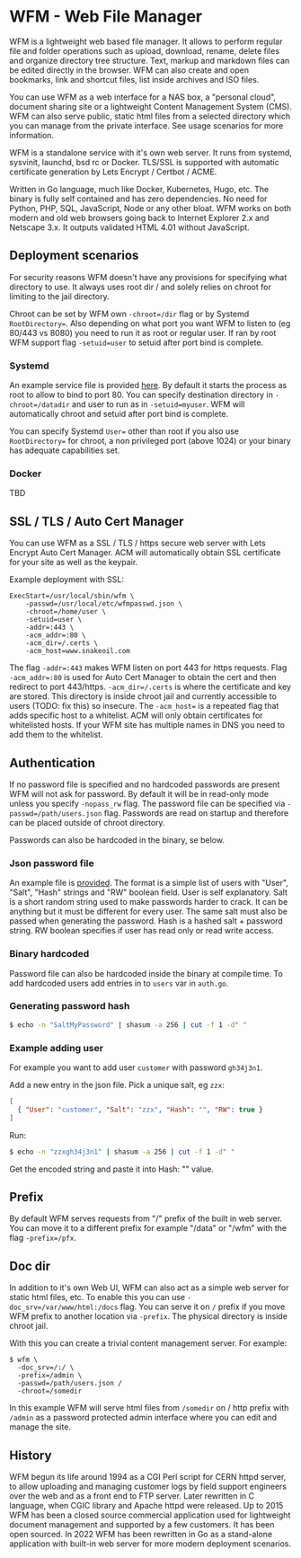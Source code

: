 # WFM - Web File Manager
WFM is a lightweight web based file manager. It allows to perform
regular file and folder operations such as upload, download, rename, delete files
and organize directory tree structure. Text, markup and markdown files can be
edited directly in the browser. WFM can also create and open bookmarks, link and
shortcut files, list inside archives and ISO files.

You can use WFM as a web interface for a NAS box, a "personal cloud", document
sharing site or a lightweight Content Management System (CMS). WFM can also serve
public, static html files from a selected directory which you can manage from the
private interface. See usage scenarios for more information.

WFM is a standalone service with it's own web server. It runs from systemd, sysvinit,
launchd, bsd rc or Docker. TLS/SSL is supported with automatic certificate generation
by Lets Encrypt / Certbot / ACME.

Written in Go language, much like Docker, Kubernetes, Hugo, etc. The binary is
fully self contained and has zero dependencies. No need for Python, PHP, SQL, JavaScript,
Node or any other bloat. WFM works on both modern and old web browsers going back to
Internet Explorer 2.x and Netscape 3.x. It outputs validated HTML 4.01 without JavaScript.

## Deployment scenarios

For security reasons WFM doesn't have any provisions for specifying what directory to use.
It always uses root dir / and solely relies on chroot for limiting to the jail directory.

Chroot can be set by WFM own `-chroot=/dir` flag or by Systemd `RootDirectory=`. Also
depending on what port you want WFM to listen to (eg 80/443 vs 8080) you need to run it
as root or regular user. If ran by root WFM support flag `-setuid=user` to setuid after
port bind is complete.

### Systemd

An example service file is provided [here](systemd/wfm.service). By default it starts the
process as root to allow to bind to port 80. You can specify destination directory in
`-chroot=/datadir` and user to run as in `-setuid=myuser`. WFM will automatically chroot
and setuid after port bind is complete.

You can specify Systemd `User=` other than root if you also use `RootDirectory=` for
chroot, a non privileged port (above 1024) or your binary has adequate capabilities set.

### Docker

TBD

## SSL / TLS / Auto Cert Manager

You can use WFM as a SSL / TLS / https secure web server with Lets Encrypt Auto Cert Manager.
ACM will automatically obtain SSL certificate for your site as well as the keypair.

Example deployment with SSL:

```text
ExecStart=/usr/local/sbin/wfm \
	-passwd=/usr/local/etc/wfmpasswd.json \
	-chroot=/home/user \
	-setuid=user \
	-addr=:443 \
	-acm_addr=:80 \
	-acm_dir=/.certs \
	-acm_host=www.snakeoil.com
```

The flag `-addr=:443` makes WFM listen on port 443 for https requests.
Flag `-acm_addr=:80` is used for Auto Cert Manager to obtain the cert
and then redirect to port 443/https. `-acm_dir=/.certs` is where the
certificate and key are stored. This directory is inside chroot jail
and currently accessible to users (TODO: fix this) so insecure. The
`-acm_host=` is a repeated flag that adds specific host to a whitelist.
ACM will only obtain certificates for whitelisted hosts. If your WFM
site has multiple names in DNS you need to add them to the whitelist.

## Authentication

If no password file is specified and no hardcoded passwords are present
WFM will not ask for password. By default it will be in read-only mode
unless you specify `-nopass_rw` flag. The password file can be specified
via `-passwd=/path/users.json` flag. Passwords are read on startup and
therefore can be placed outside of chroot directory.

Passwords can also be hardcoded in the binary, se below.

### Json password file

An example file is [provided](users.json). The format is a simple list of
users with "User", "Salt", "Hash" strings and "RW" boolean field. User
is self explanatory. Salt is a short random string used to make passwords
harder to crack. It can be anything but it must be different for every user.
The same salt must also be passed when generating the password. Hash is
a hashed salt + password string. RW boolean specifies if user has read only
or read write access.

### Binary hardcoded

Password file can also be hardcoded inside the binary at compile time.
To add hardcoded users add entries in to `users` var in `auth.go`.

### Generating password hash

```sh
$ echo -n "SaltMyPassword" | shasum -a 256 | cut -f 1 -d" "
```

### Example adding user

For example you want to add user `customer` with password `gh34j3n1`.

Add a new entry in the json file. Pick a unique salt, eg `zzx`:

```json
[
  { "User": "customer", "Salt": "zzx", "Hash": "", "RW": true }
]
```

Run:

```sh
$ echo -n "zzxgh34j3n1" | shasum -a 256 | cut -f 1 -d" "
```

Get the encoded string and paste it into Hash: "" value.

## Prefix

By default WFM serves requests from "/" prefix of the built in web server.
You can move it to a different prefix for example "/data" or "/wfm" with the
flag `-prefix=/pfx`.

## Doc dir

In addition to it's own Web UI, WFM can also act as a simple web server for
static html files, etc. To enable this you can use `-doc_srv=/var/www/html:/docs`
flag. You can serve it on `/` prefix if you move WFM prefix to another location
via `-prefix`. The physical directory is inside chroot jail.

With this you can create a trivial content management server. For example:

```shell
$ wfm \
  -doc_srv=/:/ \
  -prefix=/admin \
  -passwd=/path/users.json /
  -chroot=/somedir
```

In this example WFM will serve html files from `/somedir` on / http prefix
with `/admin` as a password protected admin interface where you can edit
and manage the site.

## History
WFM begun its life around 1994 as a CGI Perl script for CERN httpd server, to allow
uploading and managing customer logs by field support engineers over the web and
as a front end to FTP server. Later rewritten in C language, when CGIC library and
Apache httpd were released. Up to 2015 WFM has been a closed source commercial
application used for lightweight document management and supported by a few customers.
It has been open sourced. In 2022 WFM has been rewritten in Go as a stand-alone
application with built-in web server for more modern deployment scenarios.
